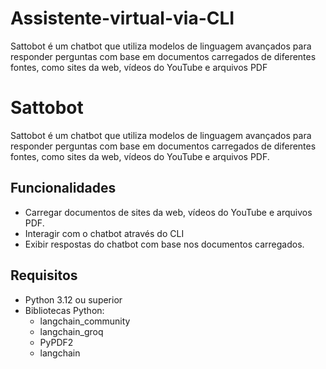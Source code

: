 # Assistente-virtual-via-CLI
Sattobot é um chatbot que utiliza modelos de linguagem avançados para responder perguntas com base em documentos carregados de diferentes fontes, como sites da web, vídeos do YouTube e arquivos PDF

# Sattobot

Sattobot é um chatbot que utiliza modelos de linguagem avançados para responder perguntas com base em documentos carregados de diferentes fontes, como sites da web, vídeos do YouTube e arquivos PDF.

## Funcionalidades

- Carregar documentos de sites da web, vídeos do YouTube e arquivos PDF.
- Interagir com o chatbot através do CLI
- Exibir respostas do chatbot com base nos documentos carregados.

## Requisitos

- Python 3.12 ou superior
- Bibliotecas Python:
  - langchain_community
  - langchain_groq
  - PyPDF2
  - langchain
